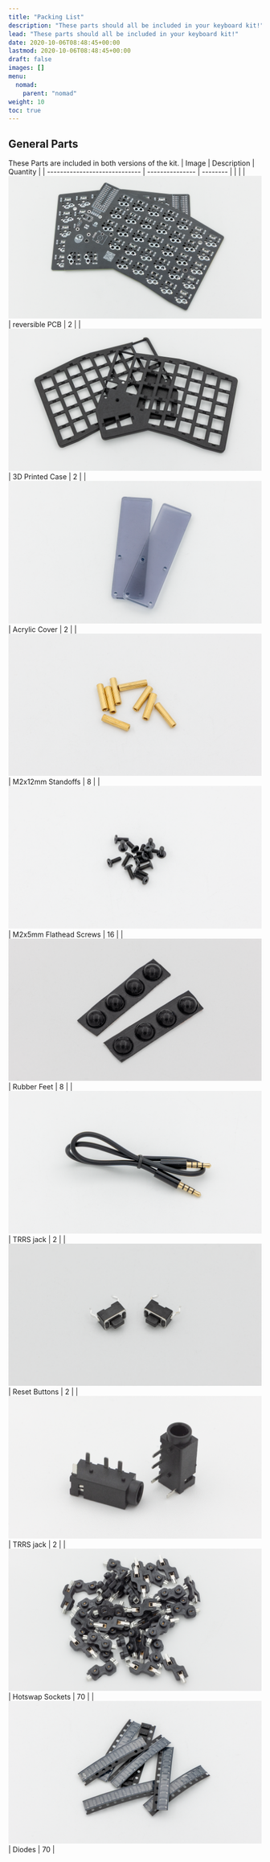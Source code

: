 ```yaml
---
title: "Packing List"
description: "These parts should all be included in your keyboard kit!"
lead: "These parts should all be included in your keyboard kit!"
date: 2020-10-06T08:48:45+00:00
lastmod: 2020-10-06T08:48:45+00:00
draft: false
images: []
menu:
  nomad:
    parent: "nomad"
weight: 10
toc: true
---
```


## General Parts

These Parts are included in both versions of the kit.
| Image | Description | Quantity |
| ----------------------------- | --------------- | -------- |
| |
| ![PCB](pcb.png) | reversible PCB | 2 |
| ![case](case.png) | 3D Printed Case | 2 |
| ![acrylic-cover](acrylic.png) | Acrylic Cover | 2 |
| ![standoffs](standoffs.png) | M2x12mm Standoffs | 8 |
| ![screws](screws.png) | M2x5mm Flathead Screws | 16 |
| ![rubber feet](feet.png) | Rubber Feet | 8 |
| ![trrs-cable](cable.png) | TRRS jack | 2 |
| ![reset button](reset.png) | Reset Buttons | 2 |
| ![trrs jack](trrs.png) | TRRS jack | 2 |
| ![hs-sockets](HS-sockets.png) | Hotswap Sockets | 70 |
| ![diodes](diodes.png) | Diodes | 70 |

